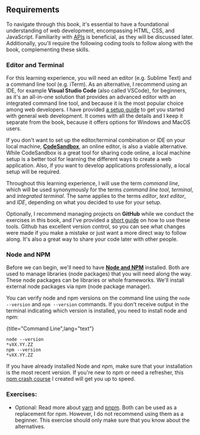 ## Requirements

To navigate through this book, it's essential to have a foundational understanding of web development, encompassing HTML, CSS, and JavaScript. Familiarity with [APIs](https://www.robinwieruch.de/what-is-an-api-javascript/) is beneficial, as they will be discussed later. Additionally, you'll require the following coding tools to follow along with the book, complementing these skills.

### Editor and Terminal

For this learning experience, you will need an editor (e.g. Sublime Text) and a command line tool (e.g. iTerm). As an alternative, I recommend using an IDE, for example **Visual Studio Code** (also called VSCode), for beginners, as it's an all-in-one solution that provides an advanced editor with an integrated command line tool, and because it is the most popular choice among web developers. I have provided [a setup guide](https://www.robinwieruch.de/developer-setup/) to get you started with general web development. It comes with all the details and I keep it separate from the book, because it offers options for Windows and MacOS users.

If you don't want to set up the editor/terminal combination or IDE on your local machine, **[CodeSandbox](https://codesandbox.io)**, an online editor, is also a viable alternative. While CodeSandbox is a great tool for sharing code online, a local machine setup is a better tool for learning the different ways to create a web application. Also, if you want to develop applications professionally, a local setup will be required.

Throughout this learning experience, I will use the term *command line*, which will be used synonymously for the terms *command line tool*, *terminal*, and *integrated terminal*. The same applies to the terms *editor*, *text editor*, and *IDE*, depending on what you decided to use for your setup.

Optionally, I recommend managing projects on **GitHub** while we conduct the exercises in this book, and I've provided a [short guide](https://www.robinwieruch.de/git-essential-commands/) on how to use these tools. Github has excellent version control, so you can see what changes were made if you make a mistake or just want a more direct way to follow along. It's also a great way to share your code later with other people.

### Node and NPM

Before we can begin, we'll need to have **[Node and NPM](https://nodejs.org/en/)** installed. Both are used to manage libraries (node packages) that you will need along the way. These node packages can be libraries or whole frameworks. We'll install external node packages via npm (node package manager).

You can verify node and npm versions on the command line using the `node --version` and `npm --version` commands. If you don't receive output in the terminal indicating which version is installed, you need to install node and npm:

{title="Command Line",lang="text"}
~~~~~~~
node --version
*vXX.YY.ZZ
npm --version
*vXX.YY.ZZ
~~~~~~~

If you have already installed Node and npm, make sure that your installation is the most recent version. If you're new to npm or need a refresher, this [npm crash course](https://www.robinwieruch.de/npm-crash-course/) I created will get you up to speed.

### Exercises:

* Optional: Read more about [yarn](https://yarnpkg.com/) and [pnpm](https://pnpm.io/). Both can be used as a replacement for npm. However, I do not recommend using them as a beginner. This exercise should only make sure that you know about the alternatives.